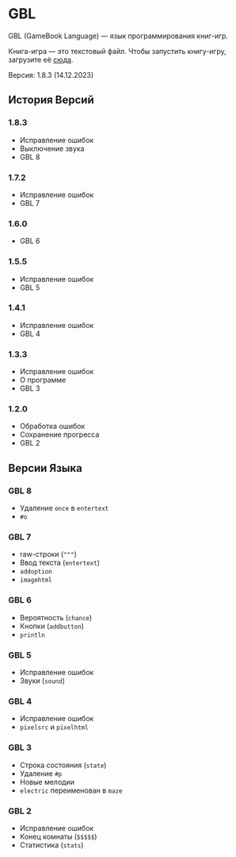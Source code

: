 # GBL

GBL (GameBook Language) — язык программирования книг-игр.

Книга-игра — это текстовый файл. Чтобы запустить книгу-игру, загрузите её [сюда](https://megospc.github.io/GBL/index.html).

Версия: 1.8.3 (14.12.2023)

## История Версий
### 1.8.3
- Исправление ошибок
- Выключение звука
- GBL 8

### 1.7.2
- Исправление ошибок
- GBL 7

### 1.6.0
- GBL 6

### 1.5.5
- Исправление ошибок
- GBL 5

### 1.4.1
- Исправление ошибок
- GBL 4

### 1.3.3
- Исправление ошибок
- О программе
- GBL 3

### 1.2.0
- Обработка ошибок
- Сохранение прогресса
- GBL 2

## Версии Языка
### GBL 8
- Удаление `once` в `entertext`
- `#o`

### GBL 7
- raw-строки (`"""`)
- Ввод текста (`entertext`)
- `addoption`
- `imagehtml`

### GBL 6
- Вероятность (`chance`)
- Кнопки (`addbutton`)
- `println`

### GBL 5
- Исправление ошибок
- Звуки (`sound`)

### GBL 4
- Исправление ошибок
- `pixelsrc` и `pixelhtml`

### GBL 3
- Строка состояния (`state`)
- Удаление `#p`
- Новые мелодии
- `electric` переименован в `maze`

### GBL 2
- Исправление ошибок
- Конец комнаты (`$$$$$`)
- Статистика (`stats`)